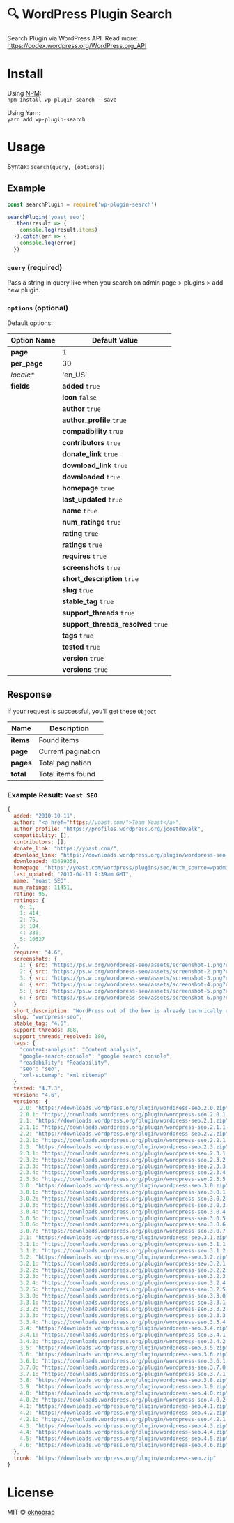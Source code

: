 # :mag: WordPress Plugin Search
Search Plugin via WordPress API. Read more: https://codex.wordpress.org/WordPress.org_API

# Install
Using [NPM](http://npmjs.com/package/wp-plugin-search):  
`npm install wp-plugin-search --save`

Using Yarn:  
`yarn add wp-plugin-search`

# Usage
Syntax: `search(query, [options])`

## Example
```javascript
const searchPlugin = require('wp-plugin-search')

searchPlugin('yoast seo')
  .then(result => {
    console.log(result.items)
  }).catch(err => {
    console.log(error)
  })
```

### `query` (required)
Pass a string in query like when you search on admin page > plugins > add new plugin.

### `options` (optional)
Default options:

| Option Name | Default Value |
| -- | -- |
| **page** | 1 |
| **per_page** | 30 |
| *locale** | 'en_US' |
| **fields** | **added** `true` |
| | **icon** `false` |
| | **author** `true` |
| | **author_profile** `true` |
| | **compatibility** `true` |
| | **contributors** `true` |
| | **donate_link** `true` |
| | **download_link** `true` |
| | **downloaded** `true` |
| | **homepage** `true` |
| | **last_updated** `true` |
| | **name** `true` |
| | **num_ratings** `true` |
| | **rating** `true` |
| | **ratings** `true` |
| | **requires** `true` |
| | **screenshots** `true` |
| | **short_description** `true` |
| | **slug** `true` |
| | **stable_tag** `true` |
| | **support_threads** `true` |
| | **support_threads_resolved** `true` |
| | **tags** `true` |
| | **tested** `true` |
| | **version** `true` |
| | **versions** `true` | |

## Response
If your request is successful, you'll get these `Object`

| Name | Description |
| -- | -- |
| **items** | Found items |
| **page** | Current pagination |
| **pages** | Total pagination |
| **total** | Total items found |

### Example Result: `Yoast SEO`

```javascript
{
  added: "2010-10-11",
  author: "<a href="https://yoast.com/">Team Yoast</a>",
  author_profile: "https://profiles.wordpress.org/joostdevalk",
  compatibility: [],
  contributors: [],
  donate_link: "https://yoast.com/",
  download_link: "https://downloads.wordpress.org/plugin/wordpress-seo.4.6.zip",
  downloaded: 43499358,
  homepage: "https://yoast.com/wordpress/plugins/seo/#utm_source=wpadmin&utm_medium=plugin&utm_campaign=wpseoplugin",
  last_updated: "2017-04-11 9:39am GMT",
  name: "Yoast SEO",
  num_ratings: 11451,
  rating: 96,
  ratings: {
    0: 1,
    1: 414,
    2: 75,
    3: 104,
    4: 330,
    5: 10527
  },
  requires: "4.6",
  screenshots: {
    1: { src: "https://ps.w.org/wordpress-seo/assets/screenshot-1.png?rev=1550389", caption: "" },
    2: { src: "https://ps.w.org/wordpress-seo/assets/screenshot-2.png?rev=1550389", caption: "" },
    3: { src: "https://ps.w.org/wordpress-seo/assets/screenshot-3.png?rev=1550389", caption: "" }
    4: { src: "https://ps.w.org/wordpress-seo/assets/screenshot-4.png?rev=1550389", caption: "" },
    5: { src: "https://ps.w.org/wordpress-seo/assets/screenshot-5.png?rev=1550389", caption: "" },
    6: { src: "https://ps.w.org/wordpress-seo/assets/screenshot-6.png?rev=1550389", caption: "" }
  }
  short_description: "WordPress out of the box is already technically quite a good platform for SEO. This was true when Joost wrote his original WordPress SEO article in 20 &hellip;",
  slug: "wordpress-seo",
  stable_tag: "4.6",
  support_threads: 388,
  support_threads_resolved: 180,
  tags: {
    "content-analysis": "Content analysis",
    "google-search-console": "google search console",
    "readability": "Readability",
    "seo": "seo",
    "xml-sitemap": "xml sitemap"
  }
  tested: "4.7.3",
  version: "4.6",
  versions: {
    2.0: "https://downloads.wordpress.org/plugin/wordpress-seo.2.0.zip",
    2.0.1: "https://downloads.wordpress.org/plugin/wordpress-seo.2.0.1.zip",
    2.1: "https://downloads.wordpress.org/plugin/wordpress-seo.2.1.zip",
    2.1.1: "https://downloads.wordpress.org/plugin/wordpress-seo.2.1.1.zip",
    2.2: "https://downloads.wordpress.org/plugin/wordpress-seo.2.2.zip",
    2.2.1: "https://downloads.wordpress.org/plugin/wordpress-seo.2.2.1.zip",
    2.3: "https://downloads.wordpress.org/plugin/wordpress-seo.2.3.zip",
    2.3.1: "https://downloads.wordpress.org/plugin/wordpress-seo.2.3.1.zip",
    2.3.2: "https://downloads.wordpress.org/plugin/wordpress-seo.2.3.2.zip",
    2.3.3: "https://downloads.wordpress.org/plugin/wordpress-seo.2.3.3.zip",
    2.3.4: "https://downloads.wordpress.org/plugin/wordpress-seo.2.3.4.zip",
    2.3.5: "https://downloads.wordpress.org/plugin/wordpress-seo.2.3.5.zip",
    3.0: "https://downloads.wordpress.org/plugin/wordpress-seo.3.0.zip",
    3.0.1: "https://downloads.wordpress.org/plugin/wordpress-seo.3.0.1.zip",
    3.0.2: "https://downloads.wordpress.org/plugin/wordpress-seo.3.0.2.zip",
    3.0.3: "https://downloads.wordpress.org/plugin/wordpress-seo.3.0.3.zip",
    3.0.4: "https://downloads.wordpress.org/plugin/wordpress-seo.3.0.4.zip",
    3.0.5: "https://downloads.wordpress.org/plugin/wordpress-seo.3.0.5.zip",
    3.0.6: "https://downloads.wordpress.org/plugin/wordpress-seo.3.0.6.zip",
    3.0.7: "https://downloads.wordpress.org/plugin/wordpress-seo.3.0.7.zip",
    3.1: "https://downloads.wordpress.org/plugin/wordpress-seo.3.1.zip",
    3.1.1: "https://downloads.wordpress.org/plugin/wordpress-seo.3.1.1.zip",
    3.1.2: "https://downloads.wordpress.org/plugin/wordpress-seo.3.1.2.zip",
    3.2: "https://downloads.wordpress.org/plugin/wordpress-seo.3.2.zip",
    3.2.1: "https://downloads.wordpress.org/plugin/wordpress-seo.3.2.1.zip",
    3.2.2: "https://downloads.wordpress.org/plugin/wordpress-seo.3.2.2.zip",
    3.2.3: "https://downloads.wordpress.org/plugin/wordpress-seo.3.2.3.zip",
    3.2.4: "https://downloads.wordpress.org/plugin/wordpress-seo.3.2.4.zip",
    3.2.5: "https://downloads.wordpress.org/plugin/wordpress-seo.3.2.5.zip",
    3.3.0: "https://downloads.wordpress.org/plugin/wordpress-seo.3.3.0.zip",
    3.3.1: "https://downloads.wordpress.org/plugin/wordpress-seo.3.3.1.zip",
    3.3.2: "https://downloads.wordpress.org/plugin/wordpress-seo.3.3.2.zip",
    3.3.3: "https://downloads.wordpress.org/plugin/wordpress-seo.3.3.3.zip",
    3.3.4: "https://downloads.wordpress.org/plugin/wordpress-seo.3.3.4.zip",
    3.4: "https://downloads.wordpress.org/plugin/wordpress-seo.3.4.zip",
    3.4.1: "https://downloads.wordpress.org/plugin/wordpress-seo.3.4.1.zip",
    3.4.2: "https://downloads.wordpress.org/plugin/wordpress-seo.3.4.2.zip",
    3.5: "https://downloads.wordpress.org/plugin/wordpress-seo.3.5.zip",
    3.6: "https://downloads.wordpress.org/plugin/wordpress-seo.3.6.zip",
    3.6.1: "https://downloads.wordpress.org/plugin/wordpress-seo.3.6.1.zip",
    3.7.0: "https://downloads.wordpress.org/plugin/wordpress-seo.3.7.0.zip",
    3.7.1: "https://downloads.wordpress.org/plugin/wordpress-seo.3.7.1.zip",
    3.8: "https://downloads.wordpress.org/plugin/wordpress-seo.3.8.zip",
    3.9: "https://downloads.wordpress.org/plugin/wordpress-seo.3.9.zip",
    4.0: "https://downloads.wordpress.org/plugin/wordpress-seo.4.0.zip",
    4.0.2: "https://downloads.wordpress.org/plugin/wordpress-seo.4.0.2.zip",
    4.1: "https://downloads.wordpress.org/plugin/wordpress-seo.4.1.zip",
    4.2: "https://downloads.wordpress.org/plugin/wordpress-seo.4.2.zip",
    4.2.1: "https://downloads.wordpress.org/plugin/wordpress-seo.4.2.1.zip",
    4.3: "https://downloads.wordpress.org/plugin/wordpress-seo.4.3.zip",
    4.4: "https://downloads.wordpress.org/plugin/wordpress-seo.4.4.zip",
    4.5: "https://downloads.wordpress.org/plugin/wordpress-seo.4.5.zip",
    4.6: "https://downloads.wordpress.org/plugin/wordpress-seo.4.6.zip"
  },
  trunk: "https://downloads.wordpress.org/plugin/wordpress-seo.zip"
}
```


# License
MIT © [oknoorap](https://github.com/oknoorap)
